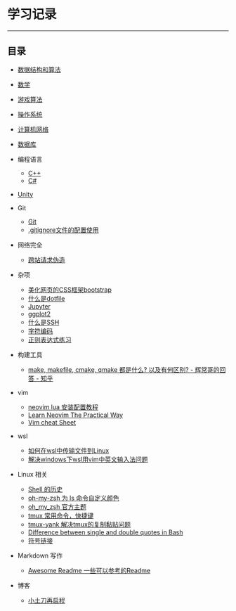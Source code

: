 # 学习记录
*****************

## 目录
- [数据结构和算法](Algorithms/Readme.md)
- [数学](Mathematics/Readme.md)
- [游戏算法](GameAlgorithms/Reamd.md)
- [操作系统](OperatingSystem/Readme.md)
- [计算机网络](Network/Readme.md)
- [数据库](Database/Readme.md)
- 编程语言
  - [C++](/ProgrammingLanguage/Cplusplus/Readme.md)
  - [C#](/ProgrammingLanguage/Csharp/Readme.md)
- [Unity](Unity/Readme.md)
- Git
  - [Git](Git/Readme.md)
  - [.gitignore文件的配置使用](https://zhuanlan.zhihu.com/p/52885189)

- 网络完全
  - [跨站请求伪造](https://zh.wikipedia.org/zh-my/%E8%B7%A8%E7%AB%99%E8%AF%B7%E6%B1%82%E4%BC%AA%E9%80%A0)

- 杂项
  - [美化网页的CSS框架bootstrap](https://getbootstrap.com/docs/5.1/content/figures/)
  - [什么是dotfile](https://luolei.org/dotfiles-tutorial/)
  - [Jupyter](https://jupyter.org/try)
  - [ggplot2](https://ggplot2.tidyverse.org/)
  - [什么是SSH](https://zh.wikipedia.org/wiki/Secure_Shell)
  - [字符编码](https://zhuanlan.zhihu.com/p/38333902)
  - [正则表达式练习](https://regexone.com/)

- 构建工具
  - [make, makefile, cmake, qmake 都是什么? 以及有何区别? - 辉常哥的回答 - 知乎](https://www.zhihu.com/question/27455963/answer/89770919)

- vim 
  - [neovim lua 安装配置教程](https://github.com/nanofrog/learn-neovim-lua)
  - [Learn Neovim The Practical Way](https://alpha2phi.medium.com/learn-neovim-the-practical-way-8818fcf4830f#545a)
  - [Vim cheat Sheet](https://vim.rtorr.com/lang/zh_cn)

- wsl
  - [如何在wsl中传输文件到Linux](https://learn.microsoft.com/zh-cn/windows/wsl/filesystems)
  - [解决windows下wsl用vim中英文输入法问题](https://www.bilibili.com/video/BV1BN4y1M79Y/?spm_id_from=333.337.search-card.all.click&vd_source=bb33286cda74be54bbcdf853e121e4f7)
  
- Linux 相关
  - [Shell 的历史](https://www.zhihu.com/question/21418449/answer/2292448029)
  - [oh-my-zsh 为 ls 命令自定义颜色](https://blog.csdn.net/qq_36835255/article/details/128112139)
  - [oh_my_zsh 官方主题](https://blog.51cto.com/u_15672212/5382433)
  - [tmux 常用命令，快捷键](https://gist.github.com/ryerh/14b7c24dfd623ef8edc7) 
  - [tmux-yank 解决tmux的复制黏贴问题](https://github.com/tmux-plugins/tmux-yank)
  - [Difference between single and double quotes in Bash](https://stackoverflow.com/questions/6697753/difference-between-single-and-double-quotes-in-bash)
  - [符号链接](https://zh.wikipedia.org/wiki/%E7%AC%A6%E5%8F%B7%E9%93%BE%E6%8E%A5)

- Markdown 写作
  - [Awesome Readme 一些可以参考的Readme](https://github.com/matiassingers/awesome-readme)

- 博客
  - [小土刀再启程](https://wdxtub.com/work/)
